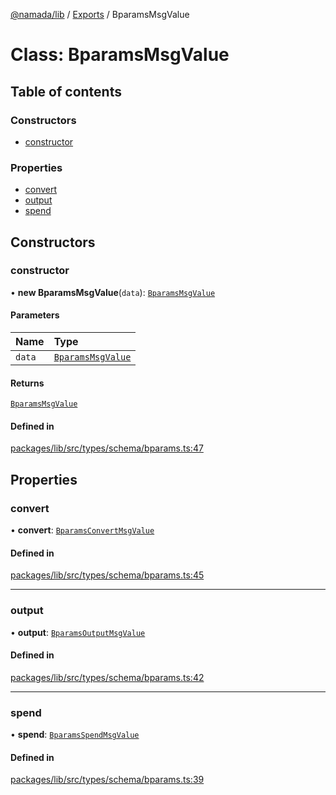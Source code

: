 [@namada/lib](../README.md) / [Exports](../modules.md) / BparamsMsgValue

# Class: BparamsMsgValue

## Table of contents

### Constructors

- [constructor](BparamsMsgValue.md#constructor)

### Properties

- [convert](BparamsMsgValue.md#convert)
- [output](BparamsMsgValue.md#output)
- [spend](BparamsMsgValue.md#spend)

## Constructors

### constructor

• **new BparamsMsgValue**(`data`): [`BparamsMsgValue`](BparamsMsgValue.md)

#### Parameters

| Name | Type |
| :------ | :------ |
| `data` | [`BparamsMsgValue`](BparamsMsgValue.md) |

#### Returns

[`BparamsMsgValue`](BparamsMsgValue.md)

#### Defined in

[packages/lib/src/types/schema/bparams.ts:47](https://github.com/anoma/namada-sdkjs/blob/edf30efe7e90e48022c5a06b224e44eb58087392/packages/lib/src/types/schema/bparams.ts#L47)

## Properties

### convert

• **convert**: [`BparamsConvertMsgValue`](BparamsConvertMsgValue.md)

#### Defined in

[packages/lib/src/types/schema/bparams.ts:45](https://github.com/anoma/namada-sdkjs/blob/edf30efe7e90e48022c5a06b224e44eb58087392/packages/lib/src/types/schema/bparams.ts#L45)

___

### output

• **output**: [`BparamsOutputMsgValue`](BparamsOutputMsgValue.md)

#### Defined in

[packages/lib/src/types/schema/bparams.ts:42](https://github.com/anoma/namada-sdkjs/blob/edf30efe7e90e48022c5a06b224e44eb58087392/packages/lib/src/types/schema/bparams.ts#L42)

___

### spend

• **spend**: [`BparamsSpendMsgValue`](BparamsSpendMsgValue.md)

#### Defined in

[packages/lib/src/types/schema/bparams.ts:39](https://github.com/anoma/namada-sdkjs/blob/edf30efe7e90e48022c5a06b224e44eb58087392/packages/lib/src/types/schema/bparams.ts#L39)
